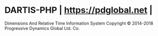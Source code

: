 # DARTIS-PHP | https://pdglobal.net |
Dimensions And Relative Time Information System
Copyright © 2014-2018 Progressive Dynamics Global Ltd. Co.
